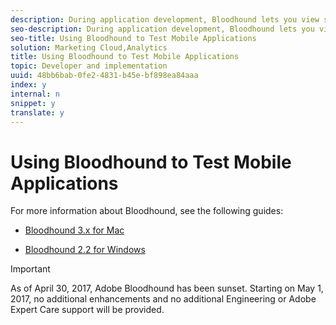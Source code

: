 ```yaml
---
description: During application development, Bloodhound lets you view server calls locally and optionally forward the data to Adobe collection servers.
seo-description: During application development, Bloodhound lets you view server calls locally and optionally forward the data to Adobe collection servers.
seo-title: Using Bloodhound to Test Mobile Applications
solution: Marketing Cloud,Analytics
title: Using Bloodhound to Test Mobile Applications
topic: Developer and implementation
uuid: 48bb6bab-0fe2-4831-b45e-bf898ea84aaa
index: y
internal: n
snippet: y
translate: y
---
```


# Using Bloodhound to Test Mobile Applications

For more information about Bloodhound, see the following guides: 


* [ Bloodhound 3.x for Mac](https://marketing.adobe.com/resources/help/en_US/mobile/bloodhound/) 

* [ Bloodhound 2.2 for Windows](https://marketing.adobe.com/resources/help/en_US/mobile/bloodhound_win_2x/) 




>[!IMPORTANT]
>
>As of April 30, 2017, Adobe Bloodhound has been sunset. Starting on May 1, 2017, no additional enhancements and no additional Engineering or Adobe Expert Care support will be provided.


